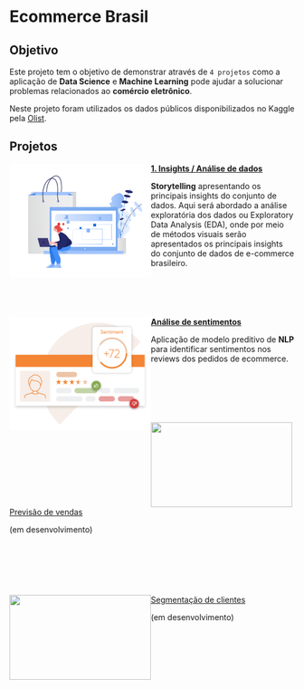 # Ecommerce Brasil

## Objetivo

Este projeto tem o objetivo de demonstrar através de `4 projetos` como a aplicação de __Data Science__ e __Machine Learning__ pode ajudar a solucionar problemas relacionados ao __comércio eletrônico__.

Neste projeto foram utilizados os dados públicos disponibilizados no Kaggle pela [Olist](https://www.kaggle.com/olistbr/brazilian-ecommerce).

## Projetos

<img align="left" width="250" height="200" src="https://raw.githubusercontent.com/pedrohrafael/pedrohrafael/main/img/clip-shopping-online.png?token=AOJSUEC7BGWK6YVKEWPRLKLBUGPL6"> **[1. Insights / Análise de dados](https://medium.com/@pedro.rafael/an%C3%A1lise-de-dados-do-com%C3%A9rcio-eletr%C3%B4nico-brasileiro-olist-d1b552858f44)**

__Storytelling__ apresentando os principais insights do conjunto de dados. Aqui será abordado a análise exploratória dos dados ou Exploratory Data Analysis (EDA), onde por meio de métodos visuais serão apresentados os principais insights do conjunto de dados de e-commerce brasileiro.

<br><br>
#

<img align="left" width="250" height="200" src="https://github.com/pedrohrafael/pedrohrafael/blob/main/img/review.jpg"> **[Análise de sentimentos](https://github.com/pedrohrafael/brazilian-ecommerce/tree/main/2.%20An%C3%A1lise%20de%20sentimentos)**

Aplicação de modelo preditivo de __NLP__ para identificar sentimentos nos reviews dos pedidos de ecommerce.

<br><br><br>
#

<img align="left" width="250" height="150" src=""> [Previsão de vendas](URL)

(em desenvolvimento)
<br><br><br><br><br>
#

<img align="left" width="250" height="150" src=""> [Segmentação de clientes](URL)

(em desenvolvimento)
<br><br><br><br><br>
